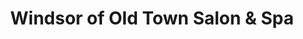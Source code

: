 ---
title: "Windsor of Old Town Salon & Spa"
url: /alexandria/windsor-of-old-town-salon-und-spa/
shop: Friseur
---